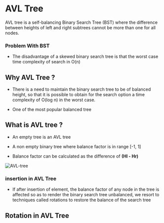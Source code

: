 # AVL Tree

AVL tree is a self-balancing Binary Search Tree (BST) where the difference between heights of left and right subtrees cannot be more than one for all nodes.

### Problem With BST

- The disadvantage of a skewed binary search tree is that the worst case time complexity of search in O(n)

## Why AVL Tree ?

- There is a need to maintain the binary search tree to be of balanced height, so that it is possible to obtain for the search option a time complexity of O(log n) in the worst case.

- One of the most popular balanced tree

## What is AVL tree ?

- An empty tree is an AVL tree

- A non empty binary tree where balance factor is in range [-1, 1]

- Balance factor can be calculated as the difference of **(Hl - Hr)**

![AVL-tree](https://static.javatpoint.com/ds/images/avl-tree.png)

### insertion in AVL Tree

- If after insertion of element, the balance factor of any node in the tree is affected so as to render the binary search tree unbalanced, we resort to techniques called rotations to restore the balance of the search tree

## Rotation in AVL Tree
